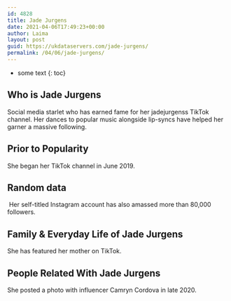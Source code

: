 ```yaml
---
id: 4828
title: Jade Jurgens
date: 2021-04-06T17:49:23+00:00
author: Laima
layout: post
guid: https://ukdataservers.com/jade-jurgens/
permalink: /04/06/jade-jurgens/
---
```


* some text
{: toc}


## Who is Jade Jurgens
                  
                  
                  
Social media starlet who has earned fame for her jadejurgenss TikTok channel. Her dances to popular music alongside lip-syncs have helped her garner a massive following. 
                  
              
            
              
            
                
                
                
## Prior to Popularity
                  
                  
                  
She began her TikTok channel in June 2019.
                  
              
            
              
            
                
                
                
## Random data
                  
                  
                  
 Her self-titled Instagram account has also amassed more than 80,000 followers.
                  
              
            
              
            
                
                
                
## Family & Everyday Life of Jade Jurgens
                  
                  
                  
She has featured her mother on TikTok.
                  
              
            
              
            
                
                
                
## People Related With Jade Jurgens
                  
                  
                  
She posted a photo with influencer Camryn Cordova in late 2020.
                  
              
            
              
            
                
              
            
              
              
            
            
              
            
          
          
          